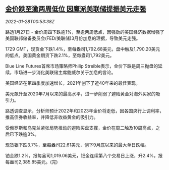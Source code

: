 <!--1643331662000-->
[金价跌至逾两周低位 因鹰派美联储提振美元走强](https://cn.reuters.com/article/global-precious-0127-thur-idCNKBS2K202R)
------

<div><i>2022-01-28T00:53:38Z</i></div><p>路透1月27日 - 金价周四下跌逾1%，至逾两周低点，因强劲的美国经济数据增强了美国联邦储备委员会(FED/美联储)3月份加息的理据，导致美元走强。</p><p>1729 GMT，现货金下跌1.4%，至每盎司1,792.68美元，盘中触及1,790.20美元的低点。美国黄金期货下跌2.1%，至每盎司1,792美元。</p><p>Blue Line Futures首席市场策略师Philip Streible表示，金价下跌是周三抛盘的延续，市场进一步消化美联储主席鲍威尔关于加息的言论。</p><p>美国经济在第四季度加速增长，2021年创下了近40年来的最佳表现。</p><p>美元飙升至2020年7月以来的最高水平，进一步削弱了避险黄金对海外买家的吸引力。</p><p>路透调查显示，分析师预计2022年和2023年金价将走低，因各国央行上调利率，推高债券收益率，并降低非收益黄金的吸引力。</p><p>受俄罗斯和乌克兰紧张局势推动的避险买盘支撑，金价在周二触及10周高点，之后已下跌逾3%。</p><p>现货银下跌3.7%，至每盎司22.61美元，创下9月底以来的最大单日跌幅。</p><p>铂金跌1.2%，报每盎司1,019.06美元，钯金连续第八个交易日上涨，升2.4%，报每盎司2,385.85美元。(完)</p>
